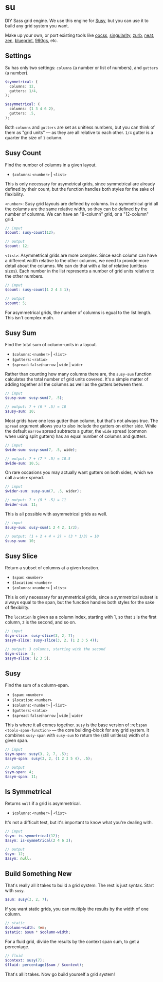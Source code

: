su
==

DIY Sass grid engine.
We use this engine for [Susy][Susy],
but you can use it to build any grid system you want.

Make up your own,
or port existing tools like
[oocss][oocss], [singularity][singularity],
[zurb][zurb], [neat][neat], [zen][zen],
[blueprint][blueprint], [960gs][960gs], etc.

[Susy]:http://susy.oddbird.net
[oocss]: http://oocss.org/
[singularity]: http://singularity.gs/
[zurb]: http://foundation.zurb.com/
[neat]: http://neat.bourbon.io/
[zen]: http://zengrids.com/
[blueprint]: http://www.blueprintcss.org/
[960gs]: http://960.gs/


Settings
--------

Su has only two settings:
`columns` (a number or list of numbers), and
`gutters` (a number).

```scss
$symmetrical: (
  columns: 12,
  gutters: 1/4,
);

$asymmetrical: (
  columns: (1 3 4 6 2),
  gutters: .5,
);
```

Both `columns` and `gutters` are set
as unitless numbers,
but you can think of them as "grid units" —
as they are all relative to each other.
`1/4` gutter is a quarter the size of `1` column.


Susy Count
----------

Find the number of columns in a given layout.

- `$columns`: `<number>` | `<list>`

This is only necessary for asymetrical grids,
since symmetrical are already defined by their count,
but the function handles both styles
for the sake of flexibility.

`<number>`:
Susy grid layouts are defined by columns.
In a symmetrical grid
all the columns are the same relative width,
so they can be defined by the number of columns.
We can have an "8-column" grid, or a "12-column" grid.

```scss
// input
$count: susy-count(12);

// output
$count: 12;
```

`<list>`:
Asymmetrical grids are more complex.
Since each column can have a different width
relative to the other columns,
we need to provide more detail about the columns.
We can do that with a list of relative (unitless sizes).
Each number in the list
represents a number of grid units
relative to the other numbers.

```scss
// input
$count: susy-count(1 2 4 3 1);

// output
$count: 5;
```

For asymmetrical grids,
the number of columns is egual to the list length.
This isn't complex math.


Susy Sum
--------

Find the total sum of column-units in a layout.

- `$columns`: `<number>` | `<list>`
- `$gutters`: `<ratio>`
- `$spread`: `false`/`narrow` | `wide` | `wider`

Rather than counting how many columns there are,
the `susy-sum` function calculates
the total number of grid units covered.
It's a simple matter of adding together all the columns
as well as the gutters between them.

```scss
// input
$susy-sum: susy-sum(7, .5);

// output: 7 + (6 * .5) = 10
$susy-sum: 10;
```

Most grids have one less gutter than column,
but that's not always true.
The `spread` argument allows you to also include
the gutters on either side.
While the default `narrow` spread subtracts a gutter,
the `wide` spread
(common when using split gutters)
has an equal number of columns and gutters.

```scss
// input
$wide-sum: susy-sum(7, .5, wide);

// output: 7 + (7 * .5) = 10.5
$wide-sum: 10.5;
```

On rare occasions
you may actually want gutters on both sides,
which we call a `wider` spread.

```scss
// input
$wider-sum: susy-sum(7, .5, wider);

// output: 7 + (8 * .5) = 11
$wider-sum: 11;
```

This is all possible with asymmetrical grids as well.

```scss
// input
$susy-sum: susy-sum(1 2 4 2, 1/3);

// output: (1 + 2 + 4 + 2) + (3 * 1/3) = 10
$susy-sum: 10;
```


Susy Slice
----------

Return a subset of columns at a given location.

- `$span`: `<number>`
- `$location`: `<number>`
- `$columns`: `<number>` | `<list>`

This is only necessary for asymmetrical grids,
since a symmetrical subset is always equal to the span,
but the function handles both styles
for the sake of flexibility.

The `location` is given
as a column index, starting with 1,
so that `1` is the first column,
`2` is the second, and so on.

```scss
// input
$sym-slice: susy-slice(3, 2, 7);
$asym-slice: susy-slice(3, 2, (1 2 3 5 4));

// output: 3 columns, starting with the second
$sym-slice: 3;
$asym-slice: (2 3 5);
```

Susy
----

Find the sum of a column-span.

- `$span`: `<number>`
- `$location`: `<number>`
- `$columns`: `<number>` | `<list>`
- `$gutters`: `<ratio>`
- `$spread`: `false`/`narrow` | `wide` | `wider`

This is where it all comes together.
`susy` is the base version of
:ref:`span <tools-span-function>` —
the core building-block for any grid system.
It combines `susy-span` with `susy-sum`
to return the (still unitless) width of a given span.

```scss
// input
$sym-span: susy(3, 2, 7, .5);
$asym-span: susy(3, 2, (1 2 3 5 4), .5);

// output
$sym-span: 4;
$asym-span: 11;
```


Is Symmetrical
--------------

Returns `null` if a grid is asymmetrical.

- `$columns`: `<number>` | `<list>`

It's not a difficult test,
but it's important to know what you're dealing with.

```scss
// input
$sym: is-symmetrical(12);
$asym: is-symmetrical(2 4 6 3);

// output
$sym: 12;
$asym: null;
```


Build Something New
-------------------

That's really all it takes to build a grid system.
The rest is just syntax.
Start with `susy`.

```scss
$sum: susy(3, 2, 7);
```

If you want static grids,
you can multiply the results
by the width of one column.

```scss
// static
$column-width: 4em;
$static: $sum * $column-width;
```

For a fluid grid,
divide the results by the context span sum,
to get a percentage.

```scss
// fluid
$context: susy(7);
$fluid: percentage($sum / $context);
```

That's all it takes.
Now go build yourself a grid system!
